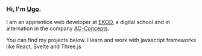 ### Hi, I'm [Ugo](https://www.linkedin.com/in/ugo-roserat/).

I am an apprentice web developer at [EKOD](https://www.ekod.school/), a digital school and in alternation in the company [AC-Concepts](https://www.acr-concept.com/en).

You can find my projects below. I learn and work with javascript frameworks like React, Svelte and Three.js